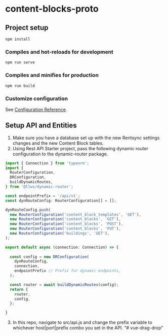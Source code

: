 # content-blocks-proto

## Project setup
```
npm install
```

### Compiles and hot-reloads for development
```
npm run serve
```

### Compiles and minifies for production
```
npm run build
```

### Customize configuration
See [Configuration Reference](https://cli.vuejs.org/config/).

## Setup API and Entities
1. Make sure you have a database set up with the new Rentsync settings changes and the new Content Block tables. 
2. Using Rest API Starter project, pass the following dynamic router configuration to the dynamic-router package.
```typescript
import { Connection } from 'typeorm';
import {
  RouterConfiguration,
  DRConfiguration,
  buildDynamicRoutes,
} from '@llws/dynamic-router';

const endpointPrefix = '/api/v1';
const dynRouteConfig: RouterConfiguration[] = [];

dynRouteConfig.push(
  new RouterConfiguration('content_block_templates', 'GET'),
  new RouterConfiguration('content_blocks', 'GET'),
  new RouterConfiguration('content_blocks', 'POST'),
  new RouterConfiguration('content_blocks', 'PUT'),
  new RouterConfiguration('buildings', 'GET'),
);

export default async (connection: Connection) => {
  
  const config = new DRConfiguration(
    dynRouteConfig,
    connection,
    endpointPrefix // Prefix for dynamic endpoints,
  );

  const router = await buildDynamicRoutes(config);
  return {
    router,
    config,
  };

}
```
3. In this repo, navigate to src/api.js and change the prefix variable to whichever host|port|prefix combo you set in the API.
"# vue-drag-drop" 
